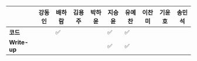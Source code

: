 |              | 강동인 | 배하람 | 김용주 | 박하윤 | 지승윤 | 유예찬 | 이찬미 | 기윤호 | 송민석
| ------------ | ------ | ------ | ------ | ------ | ------ | ------------ | ------------ | ------------ | ------------ |
| **코드**     ||:white_check_mark:|  |        |:white_check_mark:|:white_check_mark:|  |  |  |
| **Write-up** |||  |        |:white_check_mark:|:white_check_mark:|  |  | |
